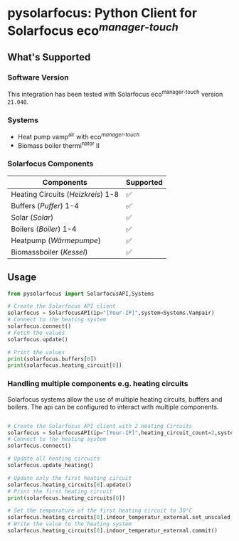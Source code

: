 # pysolarfocus: Python Client for Solarfocus eco<sup>_manager-touch_</sup>

## What's Supported 

### Software Version

This integration has been tested with Solarfocus eco<sup>manager-touch</sup> version `21.040`.

### Systems

* Heat pump vamp<sup>air</sup> with eco<sup>_manager-touch_</sup>
* Biomass boiler thermi<sup>nator</sup> II

### Solarfocus Components

| Components | Supported |
|---|---|
| Heating Circuits (_Heizkreis_) 1-8 | :white_check_mark: |
| Buffers (_Puffer_) 1-4 | :white_check_mark: |
| Solar (_Solar_)| :white_check_mark:|
| Boilers (_Boiler_) 1-4 | :white_check_mark: |
| Heatpump (_Wärmepumpe_) | :white_check_mark: |
| Biomassboiler (_Kessel_) | :white_check_mark: | 

## Usage

```python
from pysolarfocus import SolarfocusAPI,Systems

# Create the Solarfocus API client
solarfocus = SolarfocusAPI(ip="[Your-IP]",system=Systems.Vampair)
# Connect to the heating system
solarfocus.connect() 
# Fetch the values
solarfocus.update()

# Print the values
print(solarfocus.buffers[0])
print(solarfocus.heating_circuit[0])
```

### Handling multiple components e.g. heating circuits
Solarfocus systems allow the use of multiple heating circuits, buffers and boilers. The api can be configured to interact with multiple components.

```python 

# Create the Solarfocus API client with 2 Heating Circuits
solarfocus = SolarfocusAPI(ip="[Your-IP]",heating_circuit_count=2,system=Systems.Vampair)
# Connect to the heating system
solarfocus.connect()

# Update all heating circuits
solarfocus.update_heating()

# Update only the first heating circuit
solarfocus.heating_circuits[0].update()
# Print the first heating circuit
print(solarfocus.heating_circuits[0])

# Set the temperature of the first heating circuit to 30°C
solarfocus.heating_circuits[0].indoor_temperatur_external.set_unscaled_value(30)
# Write the value to the heating system
solarfocus.heating_circuits[0].indoor_temperatur_external.commit()
